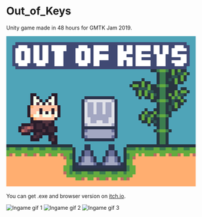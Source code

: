 # Out_of_Keys
Unity game made in 48 hours for GMTK Jam 2019.

![Game Image](https://raw.githubusercontent.com/NewfolderGames/Out_of_Keys/master/Assets/Sprites/thumbnail.png)

You can get .exe and browser version on [itch.io](https://newfoldergames.itch.io/out-of-keys).

![Ingame gif 1](https://img.itch.zone/aW1hZ2UvNDYxNTY0LzIzNTIyMzkuZ2lm/250x600/SceZ7j.gif)
![Ingame gif 2](https://img.itch.zone/aW1hZ2UvNDYxNTY0LzIzNTIyNDAuZ2lm/250x600/VeGNsH.gif)
![Ingame gif 3](https://img.itch.zone/aW1hZ2UvNDYxNTY0LzIzNTIyNDEuZ2lm/250x600/kkLZt3.gif)
